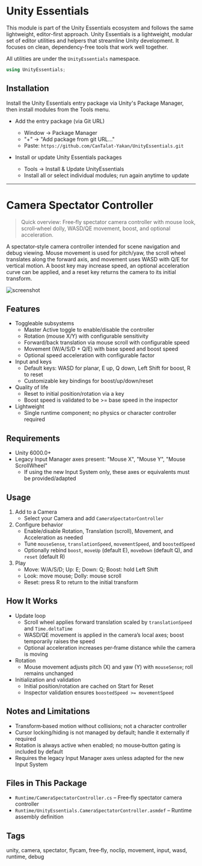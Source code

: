 # Unity Essentials

This module is part of the Unity Essentials ecosystem and follows the same lightweight, editor-first approach.
Unity Essentials is a lightweight, modular set of editor utilities and helpers that streamline Unity development. It focuses on clean, dependency-free tools that work well together.

All utilities are under the `UnityEssentials` namespace.

```csharp
using UnityEssentials;
```

## Installation

Install the Unity Essentials entry package via Unity's Package Manager, then install modules from the Tools menu.

- Add the entry package (via Git URL)
    - Window → Package Manager
    - "+" → "Add package from git URL…"
    - Paste: `https://github.com/CanTalat-Yakan/UnityEssentials.git`

- Install or update Unity Essentials packages
    - Tools → Install & Update UnityEssentials
    - Install all or select individual modules; run again anytime to update

---

# Camera Spectator Controller

> Quick overview: Free‑fly spectator camera controller with mouse look, scroll‑wheel dolly, WASD/QE movement, boost, and optional acceleration.

A spectator‑style camera controller intended for scene navigation and debug viewing. Mouse movement is used for pitch/yaw, the scroll wheel translates along the forward axis, and movement uses WASD with Q/E for vertical motion. A boost key may increase speed, an optional acceleration curve can be applied, and a reset key returns the camera to its initial transform.

![screenshot](Documentation/Screenshot.png)

## Features
- Toggleable subsystems
  - Master Active toggle to enable/disable the controller
  - Rotation (mouse X/Y) with configurable sensitivity
  - Forward/back translation via mouse scroll with configurable speed
  - Movement (W/A/S/D + Q/E) with base speed and boost speed
  - Optional speed acceleration with configurable factor
- Input and keys
  - Default keys: WASD for planar, E up, Q down, Left Shift for boost, R to reset
  - Customizable key bindings for boost/up/down/reset
- Quality of life
  - Reset to initial position/rotation via a key
  - Boost speed is validated to be >= base speed in the inspector
- Lightweight
  - Single runtime component; no physics or character controller required

## Requirements
- Unity 6000.0+
- Legacy Input Manager axes present: "Mouse X", "Mouse Y", "Mouse ScrollWheel"
  - If using the new Input System only, these axes or equivalents must be provided/adapted

## Usage
1) Add to a Camera
   - Select your Camera and add `CameraSpectatorController`
2) Configure behavior
   - Enable/disable Rotation, Translation (scroll), Movement, and Acceleration as needed
   - Tune `mouseSense`, `translationSpeed`, `movementSpeed`, and `boostedSpeed`
   - Optionally rebind `boost`, `moveUp` (default E), `moveDown` (default Q), and `reset` (default R)
3) Play
   - Move: W/A/S/D; Up: E; Down: Q; Boost: hold Left Shift
   - Look: move mouse; Dolly: mouse scroll
   - Reset: press R to return to the initial transform

## How It Works
- Update loop
  - Scroll wheel applies forward translation scaled by `translationSpeed` and `Time.deltaTime`
  - WASD/QE movement is applied in the camera’s local axes; boost temporarily raises the speed
  - Optional acceleration increases per‑frame distance while the camera is moving
- Rotation
  - Mouse movement adjusts pitch (X) and yaw (Y) with `mouseSense`; roll remains unchanged
- Initialization and validation
  - Initial position/rotation are cached on Start for Reset
  - Inspector validation ensures `boostedSpeed >= movementSpeed`

## Notes and Limitations
- Transform‑based motion without collisions; not a character controller
- Cursor locking/hiding is not managed by default; handle it externally if required
- Rotation is always active when enabled; no mouse‑button gating is included by default
- Requires the legacy Input Manager axes unless adapted for the new Input System

## Files in This Package
- `Runtime/CameraSpectatorController.cs` – Free‑fly spectator camera controller
- `Runtime/UnityEssentials.CameraSpectatorController.asmdef` – Runtime assembly definition

## Tags
unity, camera, spectator, flycam, free‑fly, noclip, movement, input, wasd, runtime, debug
